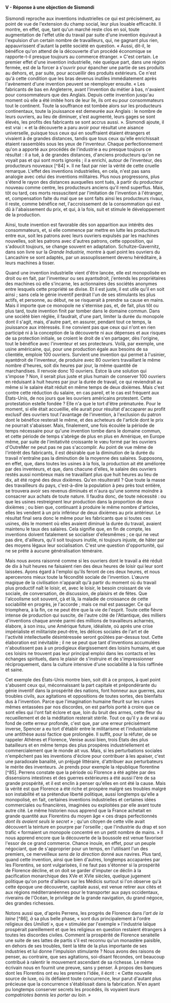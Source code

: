 #### V - Réponse à une objection de Sismondi

Sismondi reproche aux inventions industrielles ce qui est précisément, au point de vue de l'extension du champ social, leur plus louable efficacité. Il montre, en effet, que, tant qu'un marché reste clos en soi, toute augmentation de l'effet utile du travail par suite d'une invention équivaut à l'expulsion d'un certain nombre de travailleurs, qui, ne gagnant plus rien, appauvrissent d'autant la petite société en question. « Aussi, dit-il, le bénéfice qu'on attend de la découverte d'un procédé économique se rapporte-t-il presque toujours au commerce étranger. » C'est certain. Le premier effet d'une invention industrielle, née quelque part, dans une région fermée, est de la forcer à s'ouvrir pour épancher une partie de ses produits au dehors, et, par suite, pour accueillir des produits extérieurs. Ce n'est qu'à cette condition que les bras devenus inutiles immédiatement après l'avènement d'une invention peuvent se réemployer ensuite. « Les fabricants de bas en Angleterre, avant l'invention du métier à bas, n'avaient pour consommateurs que des Anglais. Depuis cette invention jusqu'au moment où elle a été imitée hors de leur île, ils ont eu pour consommateurs tout le continent. Toute la souffrance est tombée alors sur les producteurs continentaux, toute la jouissance est demeurée aux Anglais : le nombre de leurs ouvriers, au lieu de diminuer, s'est augmenté, leurs gages se sont élevés, les profits des fabricants se sont accrus aussi. ». Sismondi ajoute, il est vrai : « et la découverte a paru avoir pour résultat une aisance universelle, puisque tous ceux qui en souffraient étaient étrangers et vivaient à de grandes distances, tandis que tous ceux qu'elle enrichissait étaient rassemblés sous les yeux de l'inventeur. Chaque perfectionnement qu'on a apporté aux procédés de l'industrie a eu presque toujours ce résultat : il a tué, à de grandes distances, d'anciens producteurs qu'on ne voyait pas et qui sont morts ignorés ; il a enrichi, autour de l'inventeur, des producteurs nouveaux [^84] ». Il ne faut par nier la vérité de cette cruelle remarque. L'effet des inventions industrielles, en cela, n'est pas sans analogie avec celui des inventions militaires. Plus nous progressons, plus s'étend le rayon des distances auxquelles sont tués, à partir du producteur nouveau comme centre, les producteurs anciens qu'il rend superflus. Mais, tôt ou tard, ces morts ressuscitent par l'imitation de l'invention à l'étranger, et, compensation faite du mal que se sont faits ainsi les producteurs rivaux, il reste, comme bénéfice net, l'accroissement de la consommation qui est dû à l'abaissement du prix, et qui, à la fois, suit et stimule le développement de la production.

Ainsi, toute invention est favorable dès son apparition aux intérêts des consommateurs, et, si elle commence par mettre en lutte les producteurs entre eux, soit les patrons avec leurs ouvriers expulsés par les machines nouvelles, soit les patrons avec d'autres patrons, cette opposition, qui s'adoucit toujours, se change souvent en adaptation. Schultze-Gavernitz, dans son livre sur la _Grande Industrie,_ montre à quel point les ouvriers du Lancashire se sont adaptés, par un assouplissement devenu héréditaire, à leurs machines à tisser.

Quand une invention industrielle vient d'être lancée, elle est monopolisée en droit ou en fait, par l'inventeur ou ses ayantsdroit, j'entends les propriétaires des machines où elle s'incarne, les actionnaires des sociétés anonymes entre lesquels cette propriété se divise. Et il est juste, il est utile qu'il en soit ainsi ; sans cela le génie inventif perdrait l'un de ses stimulants les plus actifs, et personne, au début, ne se risquerait à prendre sa cause en mains. Mais il importe que ce monopole ne s'éternise pas, et, de fait, plus tôt ou plus tard, toute invention finit par tomber dans le domaine commun. Dans une société bien réglée, il faudrait, d'une part, limiter la durée du monopole dont il s'agit, mais, d'autre part, en assurer, pendant tout ce temps, la jouissance aux intéressés. Il ne convient pas que ceux qui n'ont en rien participé ni à la conception de la découverte ni aux dépenses et aux risques de sa protection initiale, se croient le droit de s'en partager, dès l'origine, tout le bénéfice avec l'inventeur et ses protecteurs. Voilà, par exemple, une usine américaine, qui, pour une production égale aux besoins de sa clientèle, emploie 100 ouvriers. Survient une invention qui permet à l'usinier, ayantdroit de l'inventeur, de produire avec 80 ouvriers travaillant le même nombre d'heures, soit dix heures par jour, la même quantité de marchandises. Il renvoie donc 10 ouvriers. Estce là une solution qui s'impose ? Non, il serait plus juste et plus humain de conserver 100 ouvriers en réduisant à huit heures par jour la durée de travail, ce qui reviendrait au même si le salaire était réduit en même temps de deux dixièmes. Mais c'est contre cette réduction du salaire, en cas pareil, et le cas est fréquent aux États-Unis, de nos jours que les ouvriers américains protestent. Cette protestation estelle fondée ? Elle n'a que le tort d'être prématurée. Pour le moment, si elle était accueillie, elle aurait pour résultat d'accaparer au profit exclusif des ouvriers tout l'avantage de l'invention, à l'exclusion du patron dont le bénéfice resterait le même, et des acheteurs de l'article dont le prix ne pourrait s'abaisser. Mais, finalement, une fois écoulée la période de temps nécessaire pour qu'une invention tombe dans le domaine commun, et cette période de temps s'abrège de plus en plus en Amérique, en Europe même, par suite de l'imitativité croissante le vœu formé par les ouvriers d'OutreMer ne peut pas ne pas s'accomplir. Au point de vue même de l'intérêt des fabricants, il est désirable que la diminution de la durée du travail n'entraîne pas la diminution de la moyenne des salaires. Supposons, en effet, que, dans toutes les usines à la fois, la production ait été améliorée par des inventeurs, et que, dans chacune d'elles, le salaire des ouvriers restés aussi nombreux mais ne travaillant plus que huit heures au lieu de dix, ait été rogné des deux dixièmes. Qu'en résulteratil ? Que toute la masse des travailleurs du pays, c'est-à-dire la population à peu près tout entière, se trouvera avoir ses revenus diminués et n'aura qu'une somme moindre à consacrer aux achats de toute nature. Il faudra donc, de toute nécessité : ou que les usines restreignent leur production dans la proportion de deux dixièmes ; ou bien que, continuant à produire le même nombre d'articles, elles les vendent à un prix inférieur de deux dixièmes au prix antérieur. Le résultat final sera donc le même pour les fabricants que si toutes ces usines, dès le moment où elles avaient diminué la durée du travail, avaient maintenu le taux des salaires. Cela signifie que, en fin de compte, les inventions doivent fatalement se socialiser d'ellesmêmes ; ce qui ne veut pas dire, d'ailleurs, qu'il soit toujours inutile, ni toujours injuste, de hâter par des moyens légaux leur socialisation. C'est une question d'opportunité, qui ne se prête à aucune généralisation téméraire.

Mais nous avons raisonné comme si les ouvriers dont le travail a été réduit de dix à huit heures ne faisaient rien des deux heures de loisir qui leur sont laissées. Ayons égard à l'emploi qu'ils feront de ces deux heures, et nous apercevrons mieux toute la fécondité sociale de l'invention. L'œuvre magique de la civilisation n'apparaît qu'à partir du moment où du travail plus productif naît le loisir, et, avec le loisir, le besoin croissant de vie sociale, de conversation, de discussion, de plaisirs et de fêtes. Que l'alcoolisme soit souvent, çà et là, la maladie de croissance de cette sociabilité en progrès, je l'accorde ; mais ce mal est passager. Ce qui triomphera, à la fin, ce ne peut être que la vie de l'esprit. Toute cette fièvre intense de production qui suscite, de l'autre côté de l'Atlantique, des milliers d'inventions chaque année parmi des millions de travailleurs acharnés, élabore, à son insu, une Amérique future, idéaliste, où après une crise impérialiste et militariste peut-être, les délices sociales de l'art et de l'activité intellectuelle désintéressée seront goûtées par-dessus tout. Cette élaboration est inévitable ; il ne se peut que tant d'inventions accumulées n'aboutissent pas à un prodigieux élargissement des loisirs humains, et que ces loisirs ne trouvent pas leur principal emploi dans les contacts et les échanges spirituels, dans le plaisir de s'instruire et de s'impressionner réciproquement, dans la culture intensive d'une sociabilité à la fois raffinée et saine.

Cet exemple des États-Unis montre bien, soit dit à ce propos, à quel point s'abusent ceux qui, méconnaissant la part capitale et prépondérante du génie inventif dans la prospérité des nations, font honneur aux guerres, aux troubles civils, aux agitations et oppositions de toutes sortes, des bienfaits dus à l'invention. Parce que l'imagination humaine fleurit sur les ruines mêmes entassées par nos discordes, on est parfois porté à croire que ce sont elles qui l'ont fait éclore et que, loin du bruit des armes, cette fleur du recueillement et de la méditation resterait stérile. Tout ce qu'il y a de vrai au fond de cette erreur profonde, c'est que, par une erreur précisément inverse, Spencer a eu tort d'établir entre le militarisme et l'industrialisme une antithèse aussi factice que prolongée. Il suffit, pour la réfuter, de se rappeler Athènes et Florence, Venise aussi bien, trois États des plus batailleurs et en même temps des plus prospères industriellement et commercialement que le monde ait vus. Mais, si les perturbations sociales n'empêchent pas les inventions d'éclore pour contribuer à les apaiser, c'est une paradoxale banalité, un préjugé littéraire, d'attribuer aux perturbateurs le mérite des inventeurs. Je prends pour exemple la république florentine [^85]. Perrens constate que la période où Florence a été agitée par des dissensions intestines et des guerres extérieures a été aussi l'ère de sa grande prospérité, et il est enclin à penser qu'elles en ont été la cause. Mais la vérité est que Florence a été riche et prospère malgré ses troubles malgré son instabilité et sa prétendue liberté politique, aussi longtemps qu'elle a monopolisé, en fait, certaines inventions industrielles et certaines idées commerciales ou financières, imaginées ou exploitées par elle avant toute autre cité. Le même historien nous apprend que la France achetait en grande quantité aux Florentins du moyen âge « ces draps perfectionnés _dont ils avaient seuls le secret »_ ; qu'un citoyen de cette ville avait découvert la teinture en pourpre par l'orseille ; que l'industrie du drap et son trafic « formaient un monopole concentré en un petit nombre de mains. » Il nous apprend encore que la découverte de la boussole est venue favoriser l'essor de ce grand commerce. Chance inouïe, en effet, pour un peuple négociant, que de s'approprier pour un temps, en l'utilisant l'un des premiers, ce merveilleux _sens de la direction_ donné aux navires. Plus tard, quand cette invention, ainsi que bien d'autres, longtemps accaparées par les Florentins, se sont vulgarisées, il ne faut pas s'étonner si la prospérité de Florence décline, et on doit se garder d'imputer ce déclin à la pacification monarchique des XVe et XVIe siècles, quelque jugement politique qu'on porte d'ailleurs sur les Médicis surtout si l'on observe qu'à cette époque une découverte, capitale aussi, est venue retirer aux cités et aux régions méditerranéennes pour le transporter aux pays occidentaux, riverains de l'Océan, le privilège de la grande navigation, du grand négoce, des grandes richesses.

Notons aussi que, d'après Perrens, les progrès de Florence dans _l'art de la laine_  [^86]_, à_ sa plus belle phase, « sont dus principalement à l'ordre religieux des _Umiliati »,_ que « stimulée par l'exemple » l'industrie laïque prospérait pareillement et que les religieux en question restaient étrangers à toutes les discordes civiles. Comment la prospérité de Florence seraitelle une suite de ses lattes de partis s'il est reconnu qu'un monastère paisible, en dehors de ses troubles, tient la tête de la plus importante de ses industries et lui donne l'impulsion stimulante ? Nous avons des raisons de penser, au contraire, que ses agitations, soi-disant fécondes, ont beaucoup contribué à ralentir le mouvement ascendant de sa richesse. Le même écrivain nous en fournit une preuve, sans y penser. À propos des banques dont les Florentins ont eu les premiers l'idée, il écrit : « Cette nouvelle source de luxe, où ils défiaient toute concurrence, leur parut d'autant plus précieuse que la concurrence s'établissait dans la fabrication. N'en ayant pu longtemps conserver secrets les procédés, ils voyaient _leurs compatriotes bannis les porter au loin. »_
